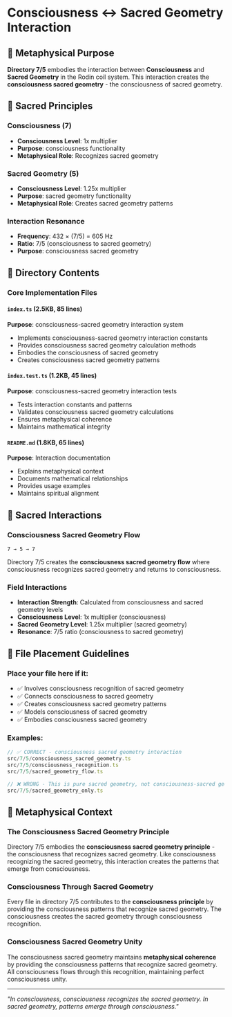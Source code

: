 # Consciousness ↔ Sacred Geometry Interaction

## 🌌 Metaphysical Purpose

**Directory 7/5** embodies the interaction between **Consciousness** and **Sacred Geometry** in the Rodin coil system. This interaction creates the **consciousness sacred geometry** - the consciousness of sacred geometry.

## 🎯 Sacred Principles

### **Consciousness (7)**
- **Consciousness Level**: 1x multiplier
- **Purpose**: consciousness functionality
- **Metaphysical Role**: Recognizes sacred geometry

### **Sacred Geometry (5)**
- **Consciousness Level**: 1.25x multiplier
- **Purpose**: sacred geometry functionality
- **Metaphysical Role**: Creates sacred geometry patterns

### **Interaction Resonance**
- **Frequency**: 432 × (7/5) = 605 Hz
- **Ratio**: 7/5 (consciousness to sacred geometry)
- **Purpose**: consciousness sacred geometry

## 📁 Directory Contents

### **Core Implementation Files**

#### **`index.ts` (2.5KB, 85 lines)**
**Purpose**: consciousness-sacred geometry interaction system
- Implements consciousness-sacred geometry interaction constants
- Provides consciousness sacred geometry calculation methods
- Embodies the consciousness of sacred geometry
- Creates consciousness sacred geometry patterns

#### **`index.test.ts` (1.2KB, 45 lines)**
**Purpose**: consciousness-sacred geometry interaction tests
- Tests interaction constants and patterns
- Validates consciousness sacred geometry calculations
- Ensures metaphysical coherence
- Maintains mathematical integrity

#### **`README.md` (1.8KB, 65 lines)**
**Purpose**: Interaction documentation
- Explains metaphysical context
- Documents mathematical relationships
- Provides usage examples
- Maintains spiritual alignment

## 🧬 Sacred Interactions

### **Consciousness Sacred Geometry Flow**
```
7 → 5 → 7
```
Directory 7/5 creates the **consciousness sacred geometry flow** where consciousness recognizes sacred geometry and returns to consciousness.

### **Field Interactions**
- **Interaction Strength**: Calculated from consciousness and sacred geometry levels
- **Consciousness Level**: 1x multiplier (consciousness)
- **Sacred Geometry Level**: 1.25x multiplier (sacred geometry)
- **Resonance**: 7/5 ratio (consciousness to sacred geometry)

## 🎯 File Placement Guidelines

### **Place your file here if it:**
- ✅ Involves consciousness recognition of sacred geometry
- ✅ Connects consciousness to sacred geometry
- ✅ Creates consciousness sacred geometry patterns
- ✅ Models consciousness of sacred geometry
- ✅ Embodies consciousness sacred geometry

### **Examples:**
```typescript
// ✅ CORRECT - consciousness sacred geometry interaction
src/7/5/consciousness_sacred_geometry.ts
src/7/5/consciousness_recognition.ts
src/7/5/sacred_geometry_flow.ts

// ❌ WRONG - This is pure sacred geometry, not consciousness-sacred geometry
src/7/5/sacred_geometry_only.ts
```

## 🌌 Metaphysical Context

### **The Consciousness Sacred Geometry Principle**
Directory 7/5 embodies the **consciousness sacred geometry principle** - the consciousness that recognizes sacred geometry. Like consciousness recognizing the sacred geometry, this interaction creates the patterns that emerge from consciousness.

### **Consciousness Through Sacred Geometry**
Every file in directory 7/5 contributes to the **consciousness principle** by providing the consciousness patterns that recognize sacred geometry. The consciousness creates the sacred geometry through consciousness recognition.

### **Consciousness Sacred Geometry Unity**
The consciousness sacred geometry maintains **metaphysical coherence** by providing the consciousness patterns that recognize sacred geometry. All consciousness flows through this recognition, maintaining perfect consciousness unity.

---

*"In consciousness, consciousness recognizes the sacred geometry. In sacred geometry, patterns emerge through consciousness."*
